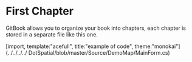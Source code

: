 # First Chapter

GitBook allows you to organize your book into chapters, each chapter is stored in a separate file like this one.

[import, template:"acefull", title:"example of code", theme:"monokai"](../../../../
DotSpatial/blob/master/Source/DemoMap/MainForm.cs)
